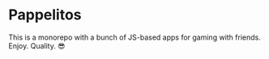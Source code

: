 # Pappelitos

This is a monorepo with a bunch of JS-based apps for gaming with friends. Enjoy. Quality. 😎
